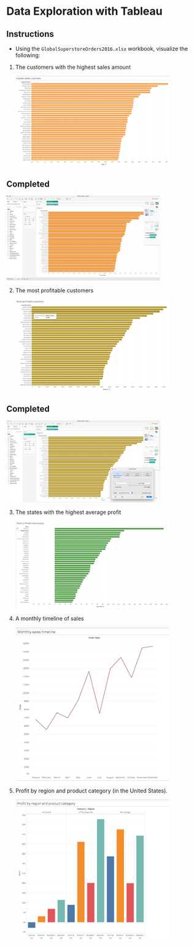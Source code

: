 # Data Exploration with Tableau

## Instructions

- Using the `GlobalSuperstoreOrders2016.xlsx` workbook, visualize the following:

1. The customers with the highest sales amount

   <img src="images/01.png" width="400" />

## Completed

<img src="images/tableau01.png" width="400" />

2. The most profitable customers

   <img src="images/02.png" width="400" />

## Completed

<img src="images/tableau02.png" width="400" />

3. The states with the highest average profit

   <img src="images/03.png" width="400" />

4. A monthly timeline of sales

   <img src="images/04.png" width="400" />

5. Profit by region and product category (in the United States).

   <img src="images/05.png" width="400" />
